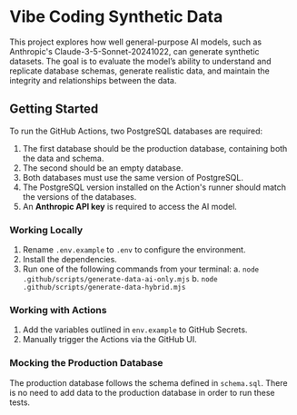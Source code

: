 # Vibe Coding Synthetic Data

This project explores how well general-purpose AI models, such as Anthropic's Claude-3-5-Sonnet-20241022, can generate synthetic datasets. The goal is to evaluate the model’s ability to understand and replicate database schemas, generate realistic data, and maintain the integrity and relationships between the data.

## Getting Started

To run the GitHub Actions, two PostgreSQL databases are required:

1. The first database should be the production database, containing both the data and schema.
2. The second should be an empty database.
3. Both databases must use the same version of PostgreSQL.
4. The PostgreSQL version installed on the Action's runner should match the versions of the databases.
5. An **Anthropic API key** is required to access the AI model.

### Working Locally

1. Rename `.env.example` to `.env` to configure the environment.
2. Install the dependencies.
3. Run one of the following commands from your terminal:
   a. `node .github/scripts/generate-data-ai-only.mjs`
   b. `node .github/scripts/generate-data-hybrid.mjs`

### Working with Actions

1. Add the variables outlined in `env.example` to GitHub Secrets.
2. Manually trigger the Actions via the GitHub UI.

### Mocking the Production Database

The production database follows the schema defined in `schema.sql`. There is no need to add data to the production database in order to run these tests.
